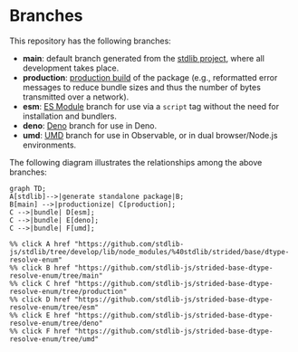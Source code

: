 <!--

@license Apache-2.0

Copyright (c) 2022 The Stdlib Authors.

Licensed under the Apache License, Version 2.0 (the "License");
you may not use this file except in compliance with the License.
You may obtain a copy of the License at

    http://www.apache.org/licenses/LICENSE-2.0

Unless required by applicable law or agreed to in writing, software
distributed under the License is distributed on an "AS IS" BASIS,
WITHOUT WARRANTIES OR CONDITIONS OF ANY KIND, either express or implied.
See the License for the specific language governing permissions and
limitations under the License.

-->

# Branches

This repository has the following branches:

-   **main**: default branch generated from the [stdlib project][stdlib-url], where all development takes place.
-   **production**: [production build][production-url] of the package (e.g., reformatted error messages to reduce bundle sizes and thus the number of bytes transmitted over a network).
-   **esm**: [ES Module][esm-url] branch for use via a `script` tag without the need for installation and bundlers.
-   **deno**: [Deno][deno-url] branch for use in Deno.
-   **umd**: [UMD][umd-url] branch for use in Observable, or in dual browser/Node.js environments.

The following diagram illustrates the relationships among the above branches:

```mermaid
graph TD;
A[stdlib]-->|generate standalone package|B;
B[main] -->|productionize| C[production];
C -->|bundle| D[esm];
C -->|bundle| E[deno];
C -->|bundle| F[umd];

%% click A href "https://github.com/stdlib-js/stdlib/tree/develop/lib/node_modules/%40stdlib/strided/base/dtype-resolve-enum"
%% click B href "https://github.com/stdlib-js/strided-base-dtype-resolve-enum/tree/main"
%% click C href "https://github.com/stdlib-js/strided-base-dtype-resolve-enum/tree/production"
%% click D href "https://github.com/stdlib-js/strided-base-dtype-resolve-enum/tree/esm"
%% click E href "https://github.com/stdlib-js/strided-base-dtype-resolve-enum/tree/deno"
%% click F href "https://github.com/stdlib-js/strided-base-dtype-resolve-enum/tree/umd"
```

[stdlib-url]: https://github.com/stdlib-js/stdlib/tree/develop/lib/node_modules/%40stdlib/strided/base/dtype-resolve-enum
[production-url]: https://github.com/stdlib-js/strided-base-dtype-resolve-enum/tree/production
[deno-url]: https://github.com/stdlib-js/strided-base-dtype-resolve-enum/tree/deno
[umd-url]: https://github.com/stdlib-js/strided-base-dtype-resolve-enum/tree/umd
[esm-url]: https://github.com/stdlib-js/strided-base-dtype-resolve-enum/tree/esm
